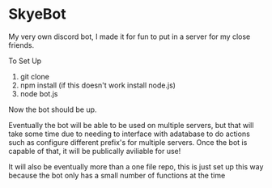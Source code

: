 # SkyeBot
My very own discord bot, I made it for fun to put in a server for my close friends.

To Set Up

1. git clone 
2. npm install (if this doesn't work install node.js)
3. node bot.js

Now the bot should be up. 

Eventually the bot will be able to be used on multiple servers, but that will take some time due to needing to interface with adatabase to do actions such as configure different prefix's for multiple servers. Once the bot is capable of that, it will be publically aviliable for use! 

It will also be eventually more than a one file repo, this is just set up this way because the bot only has a small number of functions at the time
